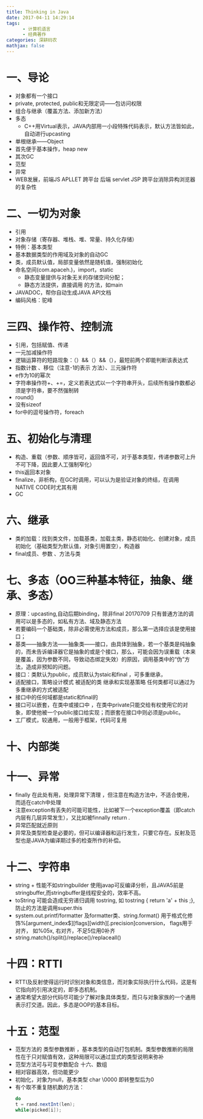 ```yaml
---
title: Thinking in Java
date: 2017-04-11 14:29:14
tags:
      - 计算机语言
      - 经典著作
categories: 深耕码农
mathjax: false
---
```



# 一、导论
* 对象都有一个接口
* private, protected, public和无限定词——包访问权限
* 组合与继承（覆盖方法、添加新方法）
* 多态
  * C++用Virtual表示，JAVA内部用一小段特殊代码表示，默认方法皆如此，自动进行upcasting
* 单根继承——Object
* 首先便于基本操作，heap new
* 其次GC
* 范型
* 异常
* WEB发展，前端JS APLLET 跨平台 后端  servlet JSP 跨平台消除异构浏览器的复杂性

# 二、一切为对象
* 引用
* 对象存储（寄存器、堆栈、堆、常量、持久化存储）
* 特例：基本类型
* 基本数据类型的作用域及对象的自动GC
* 类，成员默认值，局部变量依然是随机值，强制初始化
* 命名空间(com.apaceh.)，import，static
  * 静态变量提供与对象无关的存储空间分配；
  * 静态方法提供，直接调用 的方法，如main
* JAVADOC，帮你自动生成JAVA API文档
* 编码风格：驼峰

# 三四、操作符、控制流
* 引用，包括赋值、传递
* 一元加减操作符
* 逻辑运算符的短路现象：（）&&（）&&（），最短前两个即能判断该表达式
* 指数计数 、移位（注意-1的表示 方法）、三元操作符
* e作为10的幂次
* 字符串操作符+、+=，定义若表达式以一个字符串开头，后续所有操作数都必须是字符串，要不然强制转
* round()
* 没有sizeof
* for中的逗号操作符，foreach

# 五、初始化与清理
* 构造、重载（参数、顺序皆可，返回值不可，对于基本类型，传递参数可上升不可下降，因此要人工强制窄化）
* this返回本对象
* finalize，非析构，在GC时调用，可以认为是验证对象的终结，在调用NATIVE CODE时尤其有用
* GC

# 六、继承
* 类的加载：找到类文件，加载基类，加载主类，静态初始化、创建对象，成员初始化（基础类型为默认值，对象引用置空），构造器
* final成员、参数 、方法与类

# 七、多态（OO三种基本特征，抽象、继承、多态）
* 原理：upcasting,自动后期binding，除非final
20170709  只有普通方法的调用可以是多态的，如私有方法、域及静态方法
* 若要编码一个基础类，除非必需使用方法和成员，那么第一选择应该是使用接口；
* 基类——抽象方法——抽象类——接口，由具体到抽象，若一个基类是纯抽象的，而未告诉编译器它是抽象的或是个接口，那么，可能会因为误重载（本来是覆盖，因为参数不同，导致动态绑定失效）的原因，调用基类中的“伪”方法，造成非预知的问题。
* 接口：类默认为public，成员默认为staic和final ，可多重继承，
* 适配接口，策略设计模式
被适配的类 继承和实现基策略 任何类都可以通过为多重继承的方式被适配
* 接口中的任何域都是static和final的
* 接口可以嵌套，在类中或接口中 ，在类中private只能交给有权使用它的对象，即使他被一个public接口给实现；而嵌套在接口中则必须是public。
* 工厂模式，较通用，一般用于框架，代码可复用

# 十、内部类
# 十一、异常
* finally 在此处有用，处理异常下清理 ，但注意在构造方法中，不适合使用，而适在catch中处理
* 注意exception有丢失的可能可能性，比如被下一个exception覆盖（即catch内层有几层异常发生），又比如被finnally return .
* 异常匹配就近原则
* 异常及类型检查是必要的，但可以编译器和运行发生，只要它存在。反射及范型也是JAVA为编译期过多的检查所作的补偿。

# 十二、字符串
* string +  性能不如stringbuilder 使用javap可反编译分析，且JAVA5前是stringbuffer,而stringbuffer是线程安全的，效率不高。
* toString 可能会造成无穷递归调用 tostring, 如   tostring {  return 'a' + this ;},防止的方法是调用super.this
* system.out.printf/formatter 及formatter类、string.format()  用于格式化修饰%[argument_index$][flags][width][.precision]conversion， flags用于对齐， 如%05x,    右对齐，不足5位用0补齐
* string.match()/split()/replace()/replaceall()
# 十四：RTTI
* RTTI及反射使得运行时识别对象和类信息，而对象实际执行什么代码，这是有它指向的引用决定的，即多态机制。
* 通常希望大部分代码尽可能少了解对象具体类型，而只与对象家族的一个通用表示打交道。因此，多态是OOP的基本目标。
# 十五：范型
* 范型方法的 类型参数推断 ，基本类型的自动打包机制。类型参数推断的局限性在于只对赋值有效，这种局限可以通过显式的类型说明来弥补
* 范型方法可与可变参数配合
十六、数组
* 相对容器高效，但功能更少
* 初始化，对象为null，基本类型 char \0000 即转整型后为0
* 有个取不重复随机数的方法：
  ```java
  do
  t = rand.nextInt(len);
  while(picked[i]);
  ```

